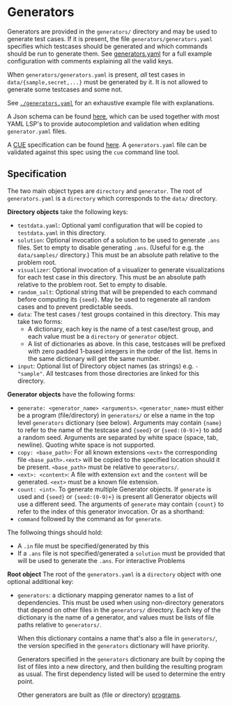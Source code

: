 # Generators

Generators are provided in the `generators/` directory and may be used to
generate test cases. If it is present, the file `generators/generators.yaml`
specifies which testcases should be generated and which commands should be run
to generate them. See [generators.yaml](generators.yaml) for a full example
configuration with comments explaining all the valid keys.

When `generators/generators.yaml` is present, _all_ test cases in
`data/{sample,secret,...}` must be generated by it. It is not allowed to generate
some testcases and some not.

See [`./generators.yaml`](./generators.yaml) for an exhaustive example file with explanations.

A Json schema can be found [here](../support/generators_yaml_schema.json), which
can be used together with most YAML LSP's to provide autocompletion and
validation when editing `generator.yaml` files.

A [CUE](https://cuelang.org/docs/references/spec/) specification can be found [here](../support/generators_yaml_schema.cue).
A `generators.yaml` file can be validated against this spec using the `cue`
command line tool.

## Specification

The two main object types are `directory` and `generator`. The root of `generators.yaml` is a `directory` which corresponds to the `data/` directory.

**Directory objects** take the following keys:

- `testdata.yaml`: Optional yaml configuration that will be copied to `testdata.yaml` in this directory.
- `solution`: Optional invocation of a solution to be used to generate `.ans` files. Set to empty to disable generating `.ans`. (Useful for e.g. the `data/samples/` directory.) This must be an absolute path relative to the problem root.
- `visualizer`: Optional invocation of a visualizer to generate visualizations for each test case in this directory.
  This must be an absolute path relative to the problem root. Set to empty to disable.
- `random_salt`: Optional string that will be prepended to each command before computing its `{seed}`. May be used to regenerate all random cases and to prevent predictable seeds.
- `data`: The test cases / test groups contained in this directory. This may take two forms:
  - A dictionary, each key is the name of a test case/test group, and each value must be a `directory` or `generator` object.
  - A list of dictionaries as above. In this case, testcases will be prefixed with zero padded 1-based integers in the order of the list. Items in the same dictionary will get the same number.
- `input`: Optional list of Directory object names (as strings) e.g. `- "sample"`. All testcases from those directories are linked for this directory.

**Generator objects** have the following forms:

- `generate: <generator_name> <arguments>`. `<generator_name>` must either be a program (file/directory) in `generators/` or else a name in the top level `generators` dictionary (see below). Arguments may contain `{name}` to refer to the name of the testcase and `{seed}` or `{seed:(0-9)+}` to add a random seed. Arguments are separated by white space (space, tab, newline). Quoting white space is not supported.
- `copy: <base_path>`: For all known extensions `<ext>` the corresponding file `<base_path>.<ext>` will be copied to the specified location should it be present. `<base_path>` must be relative to `generators/`.
- `<ext>: <content>`: A file with extension `ext` and the `content` will be generated. `<ext>` must be a known file extension.
- `count: <int>`. To generate multiple Generator objects. If `generate` is used and `{seed}` or `{seed:(0-9)+}` is present all Generator objects will use a different seed. The arguments of `generate` may contain `{count}` to refer to the index of this generator invocation.
Or as a shorthand:
- `command` followed by the command as for `generate`.

The follwoing things should hold:
- A `.in` file must be specified/generated by this
- If a `.ans` file is not specified/generated a `solution` must be provided that will be used to generate the `.ans`. For interactive Problems

**Root object**
The root of the `generators.yaml` is a `directory` object with one optional additional key:

- `generators`: a dictionary mapping generator names to a list of dependencies.
  This must be used when using non-directory generators that depend on other files in the `generators/` directory. Each key of the dictionary is the name of a generator, and values must be lists of file paths relative to `generators/`.

  When this dictionary contains a name that's also a file in `generators/`, the version specified in the `generators` dictionary will have priority.

  Generators specified in the `generators` dictionary are built by coping the list of files into a new directory, and then building the resulting program as usual. The first dependency listed will be used to determine the entry point.

  Other generators are built as (file or directory) [programs](./Problem_Format#Programs).
